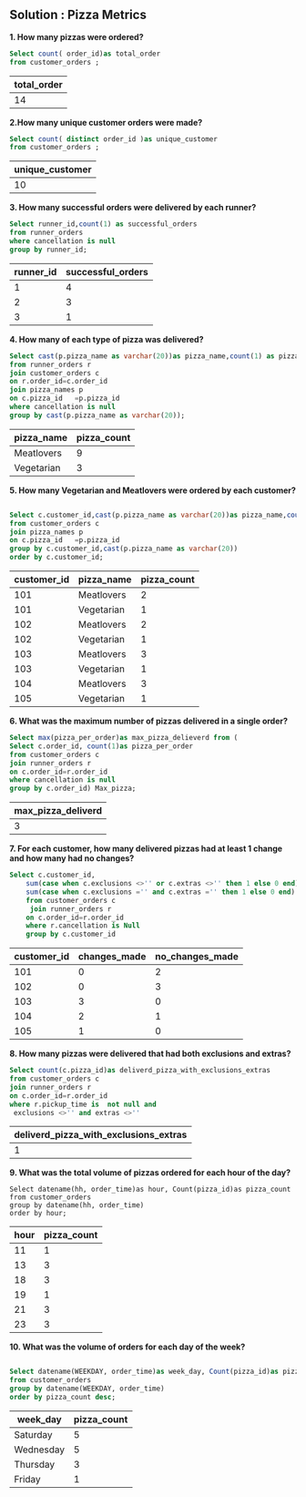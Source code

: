 ## Solution :  Pizza Metrics

**1. How many pizzas were ordered?**

````sql
Select count( order_id)as total_order
from customer_orders ;
````


| total_order |
|-------------|
|     14      |


**2.How many unique customer orders were made?**

````Sql
Select count( distinct order_id )as unique_customer
from customer_orders ;
````
| unique_customer |
|-----------------|
| 10              |



**3. How many successful orders were delivered by each runner?**
```sql
Select runner_id,count(1) as successful_orders
from runner_orders 
where cancellation is null
group by runner_id;
````
| runner_id | successful_orders |
|-----------|-------------------|
| 1         | 4                 |
| 2         | 3                 |
| 3         | 1                 |



**4. How many of each type of pizza was delivered?**
````sql
Select cast(p.pizza_name as varchar(20))as pizza_name,count(1) as pizza_count
from runner_orders r
join customer_orders c
on r.order_id=c.order_id
join pizza_names p
on c.pizza_id	=p.pizza_id
where cancellation is null
group by cast(p.pizza_name as varchar(20));

````

| pizza_name | pizza_count |
|------------|-------------|
| Meatlovers | 9           |
| Vegetarian | 3           |



**5. How many Vegetarian and Meatlovers were ordered by each customer?**
````sql

Select c.customer_id,cast(p.pizza_name as varchar(20))as pizza_name,count(1) as pizza_count
from customer_orders c
join pizza_names p
on c.pizza_id	=p.pizza_id
group by c.customer_id,cast(p.pizza_name as varchar(20))
order by c.customer_id;
````
| customer_id | pizza_name | pizza_count |
|-------------|------------|-------------|
| 101         | Meatlovers | 2           |
| 101         | Vegetarian | 1           |
| 102         | Meatlovers | 2           |
| 102         | Vegetarian | 1           |
| 103         | Meatlovers | 3           |
| 103         | Vegetarian | 1           |
| 104         | Meatlovers | 3           |
| 105         | Vegetarian | 1           |


**6. What was the maximum number of pizzas delivered in a single order?**
````sql
Select max(pizza_per_order)as max_pizza_delieverd from (
Select c.order_id, count(1)as pizza_per_order
from customer_orders c 
join runner_orders r
on c.order_id=r.order_id
where cancellation is null
group by c.order_id) Max_pizza;
````

| max_pizza_deliverd |
|--------------------|
| 3                  |


**7. For each customer, how many delivered pizzas had at least 1 change and how many had no changes?**

````Sql
Select c.customer_id,
	sum(case when c.exclusions <>'' or c.extras <>'' then 1 else 0 end) as changes_made,
	sum(case when c.exclusions ='' and c.extras ='' then 1 else 0 end) as changes_not_made
	from customer_orders c
	 join runner_orders r
	on c.order_id=r.order_id
	where r.cancellation is Null
	group by c.customer_id
````
| customer_id | changes_made | no_changes_made |
|-------------|--------------|-----------------|
| 101         | 0            | 2               |
| 102         | 0            | 3               |
| 103         | 3            | 0               |
| 104         | 2            | 1               |
| 105         | 1            | 0               |



**8. How many pizzas were delivered that had both exclusions and extras?**
````sql
Select count(c.pizza_id)as deliverd_pizza_with_exclusions_extras
from customer_orders c
join runner_orders r
on c.order_id=r.order_id
where r.pickup_time is  not null and 
 exclusions <>'' and extras <>''
````
| deliverd_pizza_with_exclusions_extras |
|---------------------------------------|
| 1                                     |



**9. What was the total volume of pizzas ordered for each hour of the day?**
````
Select datename(hh, order_time)as hour, Count(pizza_id)as pizza_count
from customer_orders
group by datename(hh, order_time)
order by hour;
````
| hour | pizza_count |
|------|-------------|
| 11   | 1           |
| 13   | 3           |
| 18   | 3           |
| 19   | 1           |
| 21   | 3           |
| 23   | 3           |


**10. What was the volume of orders for each day of the week?**

```` sql

Select datename(WEEKDAY, order_time)as week_day, Count(pizza_id)as pizza_count
from customer_orders
group by datename(WEEKDAY, order_time)
order by pizza_count desc;
````

| week_day | pizza_count |
|--------- |-------------|
| Saturday | 5           |
| Wednesday| 5           |
| Thursday | 3           |
| Friday   | 1           |

